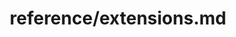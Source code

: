 ---
title: reference/extensions.md
showAuthorInfo: false
redirect_path: https://kotlinlang.org/docs/extensions.html
---